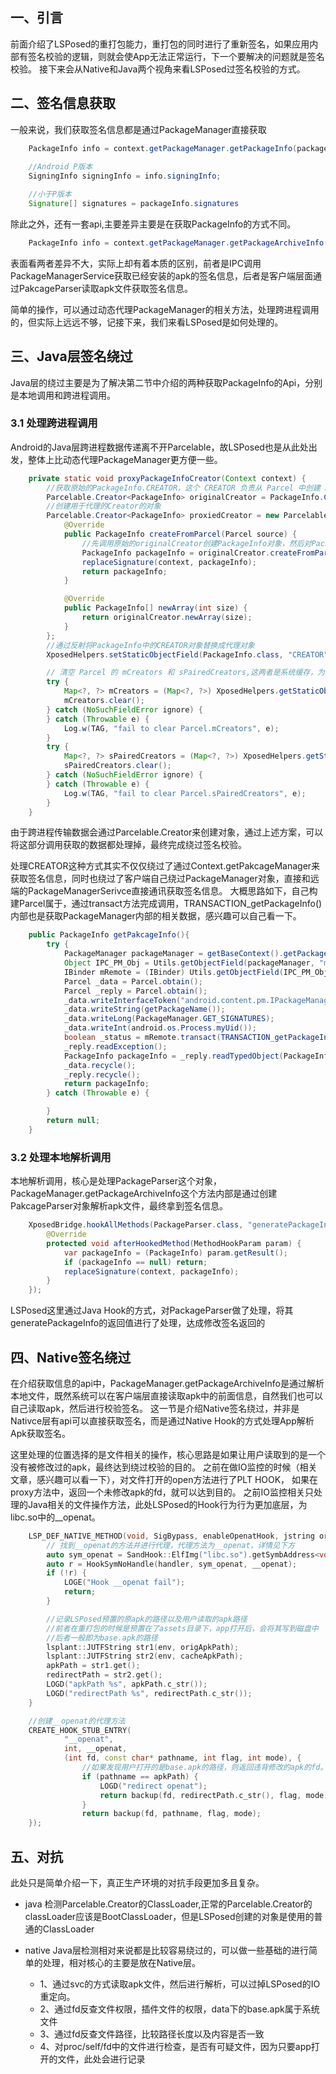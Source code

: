 ## 一、引言
前面介绍了LSPosed的重打包能力，重打包的同时进行了重新签名，如果应用内部有签名校验的逻辑，则就会使App无法正常运行，下一个要解决的问题就是签名校验。
接下来会从Native和Java两个视角来看LSPosed过签名校验的方式。
## 二、签名信息获取

一般来说，我们获取签名信息都是通过PackageManager直接获取
```java
    PackageInfo info = context.getPackageManager.getPackageInfo(packageName,flags);
    
    //Android P版本
    SigningInfo signingInfo = info.signingInfo;

    //小于P版本
    Signature[] signatures = packageInfo.signatures
```
除此之外，还有一套api,主要差异主要是在获取PackageInfo的方式不同。
```java
    PackageInfo info = context.getPackageManager.getPackageArchiveInfo(apkFilePath,flags);
```
表面看两者差异不大，实际上却有着本质的区别，前者是IPC调用PackageManagerService获取已经安装的apk的签名信息，后者是客户端层面通过PakcageParser读取apk文件获取签名信息。

简单的操作，可以通过动态代理PackageManager的相关方法，处理跨进程调用的，但实际上远远不够，记接下来，我们来看LSPosed是如何处理的。
## 三、Java层签名绕过
Java层的绕过主要是为了解决第二节中介绍的两种获取PackageInfo的Api，分别是本地调用和跨进程调用。
### 3.1 处理跨进程调用
Android的Java层跨进程数据传递离不开Parcelable，故LSPosed也是从此处出发，整体上比动态代理PackageManager更方便一些。
```java
    private static void proxyPackageInfoCreator(Context context) {
        //获取原始的PackageInfo.CREATOR，这个 CREATOR 负责从 Parcel 中创建 PackageInfo 对象。
        Parcelable.Creator<PackageInfo> originalCreator = PackageInfo.CREATOR;
        //创建用于代理的Creator的对象
        Parcelable.Creator<PackageInfo> proxiedCreator = new Parcelable.Creator<>() {
            @Override
            public PackageInfo createFromParcel(Parcel source) {
                //先调用原始的originalCreator创建PackageInfo对象，然后对PackageInfo对象进行改造
                PackageInfo packageInfo = originalCreator.createFromParcel(source);
                replaceSignature(context, packageInfo);
                return packageInfo;
            }

            @Override
            public PackageInfo[] newArray(int size) {
                return originalCreator.newArray(size);
            }
        };
        //通过反射将PackageInfo中的CREATOR对象替换成代理对象
        XposedHelpers.setStaticObjectField(PackageInfo.class, "CREATOR", proxiedCreator);

        // 清空 Parcel 的 mCreators 和 sPairedCreators,这两者是系统缓存，为了避免重复创建Creator对象，这里清空后，会重新走生成逻辑。
        try {
            Map<?, ?> mCreators = (Map<?, ?>) XposedHelpers.getStaticObjectField(Parcel.class, "mCreators");
            mCreators.clear();
        } catch (NoSuchFieldError ignore) {
        } catch (Throwable e) {
            Log.w(TAG, "fail to clear Parcel.mCreators", e);
        }
        try {
            Map<?, ?> sPairedCreators = (Map<?, ?>) XposedHelpers.getStaticObjectField(Parcel.class, "sPairedCreators");
            sPairedCreators.clear();
        } catch (NoSuchFieldError ignore) {
        } catch (Throwable e) {
            Log.w(TAG, "fail to clear Parcel.sPairedCreators", e);
        }
    }
```
由于跨进程传输数据会通过Parcelable.Creator来创建对象，通过上述方案，可以将这部分调用获取的数据都处理掉，最终完成绕过签名校验。

处理CREATOR这种方式其实不仅仅绕过了通过Context.getPakcageManager来获取签名信息，同时也绕过了客户端自己绕过PackageManager对象，直接和远端的PackageManagerSerivce直接通讯获取签名信息。
大概思路如下，自己构建Parcel属于，通过transact方法完成调用，TRANSACTION_getPackageInfo()内部也是获取PackageManager内部的相关数据，感兴趣可以自己看一下。
```java
    public PackageInfo getPakcageInfo(){
        try {
            PackageManager packageManager = getBaseContext().getPackageManager();
            Object IPC_PM_Obj = Utils.getObjectField(packageManager, "mPM");
            IBinder mRemote = (IBinder) Utils.getObjectField(IPC_PM_Obj, "mRemote");
            Parcel _data = Parcel.obtain();
            Parcel _reply = Parcel.obtain();
            _data.writeInterfaceToken("android.content.pm.IPackageManager");
            _data.writeString(getPackageName());
            _data.writeLong(PackageManager.GET_SIGNATURES);
            _data.writeInt(android.os.Process.myUid());
            boolean _status = mRemote.transact(TRANSACTION_getPackageInfo(), _data, _reply, 0);
            _reply.readException();
            PackageInfo packageInfo = _reply.readTypedObject(PackageInfo.CREATOR);
            _data.recycle();
            _reply.recycle();
            return packageInfo;
        } catch (Throwable e) {

        }
        return null;
    }
```

### 3.2 处理本地解析调用
本地解析调用，核心是处理PackageParser这个对象，PackageManager.getPackageArchiveInfo这个方法内部是通过创建PakcageParser对象解析apk文件，最终拿到签名信息。
```java
    XposedBridge.hookAllMethods(PackageParser.class, "generatePackageInfo", new XC_MethodHook() {
        @Override
        protected void afterHookedMethod(MethodHookParam param) {
            var packageInfo = (PackageInfo) param.getResult();
            if (packageInfo == null) return;
            replaceSignature(context, packageInfo);
        }
    }); 
```
LSPosed这里通过Java Hook的方式，对PackageParser做了处理，将其generatePackageInfo的返回值进行了处理，达成修改签名返回的
## 四、Native签名绕过
在介绍获取信息的api中，PackageManager.getPackageArchiveInfo是通过解析本地文件，既然系统可以在客户端层直接读取apk中的前面信息，自然我们也可以自己读取apk，然后进行校验签名。
这一节是介绍Native签名绕过，并非是Nativce层有api可以直接获取签名，而是通过Native Hook的方式处理App解析Apk获取签名。

这里处理的位置选择的是文件相关的操作，核心思路是如果让用户读取到的是一个没有被修改过的apk，最终达到绕过校验的目的。
之前在做IO监控的时候（相关文章，感兴趣可以看一下），对文件打开的open方法进行了PLT HOOK， 如果在proxy方法中，返回一个未修改apk的fd，就可以达到目的。
之前IO监控相关只处理的Java相关的文件操作方法，此处LSPosed的Hook行为行为更加底层，为libc.so中的__openat。
```cpp
    LSP_DEF_NATIVE_METHOD(void, SigBypass, enableOpenatHook, jstring origApkPath, jstring cacheApkPath) {
        // 找到__openat的方法并进行代理，代理方法为__openat，详情见下方
        auto sym_openat = SandHook::ElfImg("libc.so").getSymbAddress<void *>("__openat");
        auto r = HookSymNoHandle(handler, sym_openat, __openat);
        if (!r) {
            LOGE("Hook __openat fail");
            return;
        }

        //记录LSPosed预置的原apk的路径以及用户读取的apk路径
        //前者在重打包的时候是预置在了assets目录下，app打开后，会将其写到磁盘中
        //后者一般即为base.apk的路径
        lsplant::JUTFString str1(env, origApkPath);
        lsplant::JUTFString str2(env, cacheApkPath);
        apkPath = str1.get();
        redirectPath = str2.get();
        LOGD("apkPath %s", apkPath.c_str());
        LOGD("redirectPath %s", redirectPath.c_str());
    }

    //创建__openat的代理方法
    CREATE_HOOK_STUB_ENTRY(
            "__openat",
            int, __openat,
            (int fd, const char* pathname, int flag, int mode), {
                //如果发现用户打开的是base.apk的路径，则返回违背修改的apk的fd。
                if (pathname == apkPath) {
                    LOGD("redirect openat");
                    return backup(fd, redirectPath.c_str(), flag, mode);
                }
                return backup(fd, pathname, flag, mode);
    });
```

## 五、对抗

此处只是简单介绍一下，真正生产环境的对抗手段更加多且复杂。

- java
检测Parcelable.Creator的ClassLoader,正常的Parcelable.Creator的classLoader应该是BootClassLoader，但是LSPosed创建的对象是使用的普通的ClassLoader

- native
Java层检测相对来说都是比较容易绕过的，可以做一些基础的进行简单的处理，相对核心的主要是放在Native层。

    - 1、通过svc的方式读取apk文件，然后进行解析，可以过掉LSPosed的IO重定向。
    - 2、通过fd反查文件权限，插件文件的权限，data下的base.apk属于系统文件
    - 3、通过fd反查文件路径，比较路径长度以及内容是否一致
    - 4、对proc/self/fd中的文件进行检查，是否有可疑文件，因为只要app打开的文件，此处会进行记录
